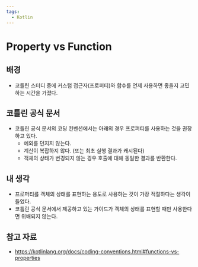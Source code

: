 ```yaml
---
tags:
  - Kotlin
---
```

# Property vs Function

## 배경

- 코틀린 스터디 중에 커스텀 접근자(프로퍼티)와 함수를 언제 사용하면 좋을지 고민하는 시간을 가졌다.

## 코틀린 공식 문서

- 코틀린 공식 문서의 코딩 컨벤션에서는 아래의 경우 프로퍼티를 사용하는 것을 권장하고 있다.
  - 예외를 던지지 않는다.
  - 계산이 복잡하지 않다. (또는 최초 실행 결과가 캐시된다)
  - 객체의 상태가 변경되지 않는 경우 호출에 대해 동일한 결과를 반환한다.

## 내 생각

- 프로퍼티를 객체의 상태를 표현하는 용도로 사용하는 것이 가장 적절하다는 생각이 들었다.
- 코틀린 공식 문서에서 제공하고 있는 가이드가 객체의 상태를 표현할 때만 사용한다면 위배되지 않는다.

## 참고 자료

- https://kotlinlang.org/docs/coding-conventions.html#functions-vs-properties